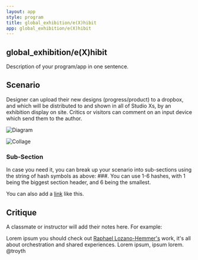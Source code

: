 ```yaml
---
layout: app
style: program
title: global_exhibition/e(X)hibit
app: global_exhibition/e(X)hibit
---
```

##	global_exhibition/e(X)hibit

Description of your program/app in one sentence.


## Scenario

Designer can upload their new designs (progress/product) to a dropbox, and which will be distributed to and shown in all of Studio Xs, by an exhibition display on site. Critics or visitors can comment on an input device which send them to the author.  


![Diagram](https://raw.github.com/weimpromptu/site2site.github.io/033dc69da802a92a9339e7c70dc12792adee7d55/programs/e(X)hibit/wh/images/diagram1.png)

![Collage](https://raw.github.com/weimpromptu/site2site.github.io/033dc69da802a92a9339e7c70dc12792adee7d55/programs/e(X)hibit/wh/images/scenario1.jpg)

### Sub-Section

In case you need it, you can break up your scenario into sub-sections using the string of hash symbols as above: \#\#\#. You can use 1-6 hashes, with 1 being the biggest section header, and 6 being the smallest.

You can also add a [link](https://www.google.com/) like this.


## Critique

A classmate or instructor will add their notes here. For example:

Lorem ipsum you should check out [Raphael Lozano-Hemmer's](http://www.lozano-hemmer.com/) work, it's all about orchestration and shared experiences. Lorem ipsum, ipsum lorem.  
@troyth
